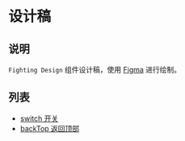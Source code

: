 # 设计稿

## 说明

`Fighting Design` 组件设计稿，使用 [Figma](https://www.figma.com/) 进行绘制。

## 列表

- [switch 开关](https://www.figma.com/file/c9m9TsJrN1OKKFPBo897DI/Switch-%E7%BB%84%E4%BB%B6?node-id=0%3A1)
- [backTop 返回顶部](https://www.figma.com/file/3MF1lkgpW3mMzgRCngpP5C/backTop-%E7%BB%84%E4%BB%B6?node-id=0%3A1)
